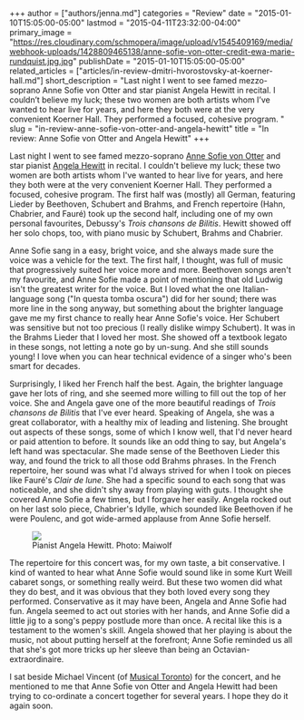 +++
author = ["authors/jenna.md"]
categories = "Review"
date = "2015-01-10T15:05:00-05:00"
lastmod = "2015-04-11T23:32:00-04:00"
primary_image = "https://res.cloudinary.com/schmopera/image/upload/v1545409169/media/webhook-uploads/1428809465138/anne-sofie-von-otter-credit-ewa-marie-rundquist.jpg.jpg"
publishDate = "2015-01-10T15:05:00-05:00"
related_articles = ["articles/in-review-dmitri-hvorostovsky-at-koerner-hall.md"]
short_description = "Last night I went to see famed mezzo-soprano Anne Sofie von Otter and star pianist Angela Hewitt in recital. I couldn’t believe my luck; these two women are both artists whom I’ve wanted to hear live for years, and here they both were at the very convenient Koerner Hall. They performed a focused, cohesive program. "
slug = "in-review-anne-sofie-von-otter-and-angela-hewitt"
title = "In review: Anne Sofie von Otter and Angela Hewitt"
+++

<p class="intro">
	Last night I went to see famed mezzo-soprano <a href="http://www.annesofievonotter.com/" target="_blank">Anne Sofie von Otter</a> and star pianist <a href="http://www.angelahewitt.com/" target="_blank">Angela Hewitt</a> in recital. I couldn't believe my luck; these two women are both artists whom I've wanted to hear live for years, and here they both were at the very convenient Koerner Hall. They performed a focused, cohesive program. The first half was (mostly) all German, featuring Lieder by Beethoven, Schubert and Brahms, and French repertoire (Hahn, Chabrier, and Fauré) took up the second half, including one of my own personal favourites, Debussy's <em>Trois chansons de Bilitis</em>. Hewitt showed off her solo chops, too, with piano music by Schubert, Brahms and Chabrier.<br>
</p>
<p>
	Anne Sofie sang in a easy, bright voice, and she always made sure the voice was a vehicle for the text. The first half, I thought, was full of music that progressively suited her voice more and more. Beethoven songs aren't my favourite, and Anne Sofie made a point of mentioning that old Ludwig isn't the greatest writer for the voice. But I loved what the one Italian-language song ("In questa tomba oscura") did for her sound; there was more line in the song anyway, but something about the brighter language gave me my first chance to really hear Anne Sofie's voice. Her Schubert was sensitive but not too precious (I really dislike wimpy Schubert). It was in the Brahms Lieder that I loved her most. She showed off a textbook legato in these songs, not letting a note go by un-sung. And she still sounds young! I love when you can hear technical evidence of a singer who's been smart for decades.
</p>
<p>
	Surprisingly, I liked her French half the best. Again, the brighter language gave her lots of ring, and she seemed more willing to fill out the top of her voice. She and Angela gave one of the more beautiful readings of <em>Trois chansons de Bilitis</em> that I've ever heard. Speaking of Angela, she was a great collaborator, with a healthy mix of leading and listening. She brought out aspects of these songs, some of which I know well, that I'd never heard or paid attention to before. It sounds like an odd thing to say, but Angela's left hand was spectacular. She made sense of the Beethoven Lieder this way, and found the trick to all those odd Brahms phrases. In the French repertoire, her sound was what I'd always strived for when I took on pieces like Fauré's <em>Clair de lune</em>. She had a specific sound to each song that was noticeable, and she didn't shy away from playing with guts. I thought she covered Anne Sofie a few times, but I forgave her easily. Angela rocked out on her last solo piece, Chabrier's Idylle, which sounded like Beethoven if he were Poulenc, and got wide-armed applause from Anne Sofie herself.
</p>
<figure data-type="image"><a href="https://res.cloudinary.com/schmopera/image/upload/v1545409169/media/webhook-uploads/1428809512628/Hewitt_Fotor.jpg"><img data-resize-src="http://lh3.googleusercontent.com/ZBGHFGoienyyC0Dr9GBuYcLykgi9DCLLANuJWQjnmpp-yRSjuxGxoX5t-t8B7U4Kle4_USheNsxJ8-m15mcLpzPYsTI" src="http://lh3.googleusercontent.com/ZBGHFGoienyyC0Dr9GBuYcLykgi9DCLLANuJWQjnmpp-yRSjuxGxoX5t-t8B7U4Kle4_USheNsxJ8-m15mcLpzPYsTI=s1200"></a><figcaption>Pianist Angela Hewitt. Photo: Maiwolf</figcaption></figure>
<p>
	The repertoire for this concert was, for my own taste, a bit conservative. I kind of wanted to hear what Anne Sofie would sound like in some Kurt Weill cabaret songs, or something really weird. But these two women did what they do best, and it was obvious that they both loved every song they performed. Conservative as it may have been, Angela and Anne Sofie had fun. Angela seemed to act out stories with her hands, and Anne Sofie did a little jig to a song's peppy postlude more than once. A recital like this is a testament to the women's skill. Angela showed that her playing is about the music, not about putting herself at the forefront; Anne Sofie reminded us all that she's got more tricks up her sleeve than being an Octavian-extraordinaire.
</p>
<p>
	I sat beside Michael Vincent (of <a href="http://www.musicaltoronto.org/" target="_blank">Musical Toronto</a>) for the concert, and he mentioned to me that Anne Sofie von Otter and Angela Hewitt had been trying to co-ordinate a concert together for several years. I hope they do it again soon.
</p>
